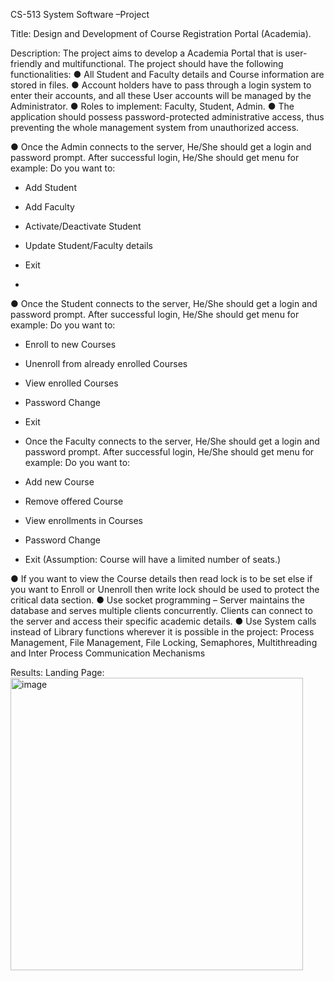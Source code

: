 CS-513 System Software –Project

Title: Design and Development of Course Registration Portal (Academia).

Description: The project aims to develop a Academia Portal that is user-friendly and
multifunctional.
The project should have the following functionalities:
● All Student and Faculty details and Course information are stored in files.
● Account holders have to pass through a login system to enter their accounts, and
all these User accounts will be managed by the Administrator.
● Roles to implement: Faculty, Student, Admin.
● The application should possess password-protected administrative access, thus
preventing the whole management system from unauthorized access.


● Once the Admin connects to the server, He/She should get a login and
password prompt.
After successful login, He/She should get menu for example:
Do you want to:
- Add Student
- Add Faculty
- Activate/Deactivate Student
- Update Student/Faculty details
- Exit

- 
● Once the Student connects to the server, He/She should get a login and
password prompt.
After successful login, He/She should get menu for example:
Do you want to:
- Enroll to new Courses
- Unenroll from already enrolled Courses
- View enrolled Courses
- Password Change
- Exit

- Once the Faculty connects to the server, He/She should get a login and
password prompt.
After successful login, He/She should get menu for example:
Do you want to:
- Add new Course
- Remove offered Course
- View enrollments in Courses
- Password Change
- Exit
(Assumption: Course will have a limited number of seats.)


● If you want to view the Course details then read lock is to be set else if you want
to Enroll or Unenroll then write lock should be used to protect the critical data
section.
● Use socket programming – Server maintains the database and serves multiple
clients concurrently. Clients can connect to the server and access their specific
academic details.
● Use System calls instead of Library functions wherever it is possible in the
project: Process Management, File Management, File Locking, Semaphores,
Multithreading and Inter Process Communication Mechanisms

Results:
Landing Page:
<img width="468" alt="image" src="https://github.com/Murli913/Academia-Portal/assets/141387276/82dbfc9b-bdd4-4ce9-873d-2cc876b3bac2">


